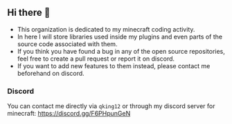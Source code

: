 ## Hi there 👋

* This organization is dedicated to my minecraft coding activity.
* In here I will store libraries used inside my plugins and even parts of the source code associated with them.
* If you think you have found a bug in any of the open source repositories, feel free to create a pull request or report it on discord.
* If you want to add new features to them instead, please contact me beforehand on discord.

### Discord

You can contact me directly via `qking12` or through my discord server for minecraft: https://discord.gg/F6PHpunGeN
